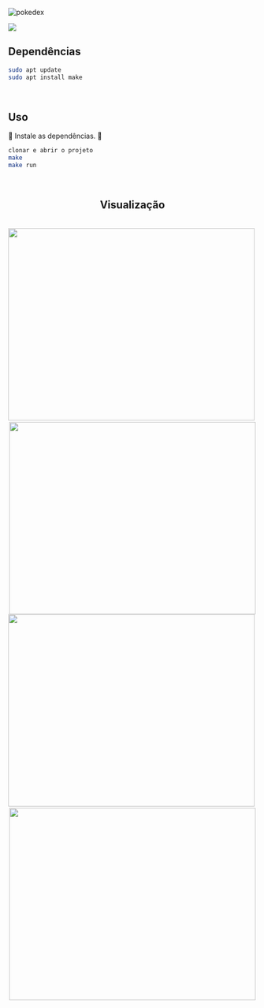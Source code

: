 ![pokedex](https://user-images.githubusercontent.com/72557256/193317811-ab40502f-f739-4ac8-bf9d-80bce218fa27.png)

<img src="http://img.shields.io/static/v1?label=STATUS&message=FINALIZADO&color=green&style=for-the-badge"/>

## Dependências
```sh
sudo apt update
sudo apt install make
```

<br>

## Uso
:cop: Instale as dependências. :cop:

```sh
clonar e abrir o projeto
make
make run
```

<br>

<div align="center">
 <h2>Visualização</h2>
 <br>
 <img width="500px" height="390px" src="https://user-images.githubusercontent.com/72557256/193412976-3f48c5a3-522b-462f-8c19-3ca7a8a841fd.png"></img>&nbsp;
 <img width="500px" height="390px" src="https://user-images.githubusercontent.com/72557256/193412977-16e486f8-b916-4002-940a-7e074c4ba5d2.png"></img><br>
 <img width="500px" height="390px" src="https://user-images.githubusercontent.com/72557256/193412980-f22ddd45-d7be-4d4c-a828-0dac315107b3.png"></img>&nbsp;
 <img width="500px" height="390px" src="https://user-images.githubusercontent.com/72557256/193413167-40cc4511-b2dc-4295-8cd0-b1226d972062.png"></img>

</div>
